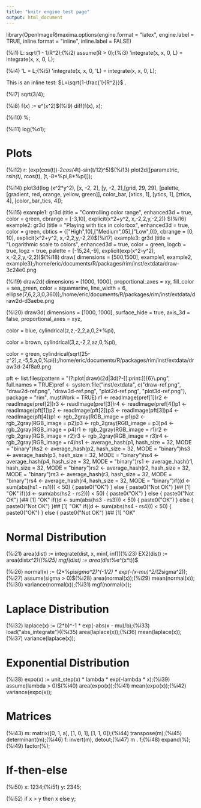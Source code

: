 ```yaml
---
title: "knitr engine test page"
output: html_document
---
```


library(OpenImageR)maxima.options(engine.format = "latex", 
	       engine.label = TRUE,
	       inline.format = "inline", 
	       inline.label = FALSE)

(%i1) L: sqrt(1 - 1/R^2);(%i2) assume(R > 0);(%i3) 'integrate(x, x, 0, L) = integrate(x, x, 0, L);

(%i4) 'L = L;(%i5) 'integrate(x, x, 0, 'L) = integrate(x, x, 0, L);

This is an inline test: $L=\sqrt{1-\frac{1}{R^2}}$
.


(%i7) sqrt(3/4);

(%i8) f(x) := e^(x^2)$(%i9) diff(f(x), x);

(%i10) %;

(%i11) log(%o1);


# Plots

(%i12) r: (exp(cos(t))-2*cos(4*t)-sin(t/12)^5)$(%i13) plot2d([parametric, r*sin(t), r*cos(t), [t,-8*%pi,8*%pi]]);

(%i14) plot3d(log (x^2*y^2), [x, -2, 2], [y, -2, 2],[grid, 29, 29],
       [palette, [gradient, red, orange, yellow, green]],
       color_bar, [xtics, 1], [ytics, 1], [ztics, 4],
       [color_bar_tics, 4]);

(%i15) example1:
  gr3d (title          = "Controlling color range",
        enhanced3d     = true,
        color          = green,
        cbrange        = [-3,10],
        explicit(x^2+y^2, x,-2,2,y,-2,2)) $(%i16) example2:
  gr3d (title          = "Playing with tics in colorbox",
        enhanced3d     = true,
        color          = green,
        cbtics         = {["High",10],["Medium",05],["Low",0]},
        cbrange = [0, 10],
        explicit(x^2+y^2, x,-2,2,y,-2,2))$(%i17) example3:
  gr3d (title      = "Logarithmic scale to colors",
        enhanced3d = true,
        color      = green,
        logcb      = true,
        logz       = true,
        palette    = [-15,24,-9],
        explicit(exp(x^2-y^2), x,-2,2,y,-2,2))$(%i18) draw(
  dimensions = [500,1500],
  example1, example2, example3);/home/eric/documents/R/packages/rim/inst/extdata/draw-3c24e0.png

(%i19) draw2d(
  dimensions = [1000, 1000],
  proportional_axes = xy,
  fill_color        = sea_green,
  color             = aquamarine,
  line_width        = 6,
  ellipse(7,6,2,3,0,360));/home/eric/documents/R/packages/rim/inst/extdata/draw2d-d3aebe.png


(%i20) draw3d(
   dimensions = [1000, 1000],
   surface_hide      = true,
   axis_3d           = false,
   proportional_axes = xyz,
 
   color             = blue,
   cylindrical(z,z,-2,2,a,0,2*%pi), 
 
   color            = brown,
   cylindrical(3,z,-2,2,az,0,%pi),
 
   color            = green,
   cylindrical(sqrt(25-z^2),z,-5,5,a,0,%pi));/home/eric/documents/R/packages/rim/inst/extdata/draw3d-24f8a9.png


pft <- list.files(pattern = "(?:plot|draw)(2d|3d)?-[[:print:]]{6}\\.png", full.names = TRUE)pref <- system.file("inst/extdata", 
		    c("draw-ref.png",
		      "draw2d-ref.png", 
		      "draw3d-ref.png", 
		      "plot2d-ref.png", 
		      "plot3d-ref.png"), 
		    package = "rim", 
		    mustWork = TRUE) r1 <- readImage(pref[1])r2 <- readImage(pref[2])r3 <- readImage(pref[3])r4 <- readImage(pref[4])p1 <- readImage(pft[1])p2 <- readImage(pft[2])p3 <- readImage(pft[3])p4 <- readImage(pft[4])p1 <- rgb_2gray(RGB_image = p1)p2 <- rgb_2gray(RGB_image = p2)p3 <- rgb_2gray(RGB_image = p3)p4 <- rgb_2gray(RGB_image = p4)r1 <- rgb_2gray(RGB_image = r1)r2 <- rgb_2gray(RGB_image = r2)r3 <- rgb_2gray(RGB_image = r3)r4 <- rgb_2gray(RGB_image = r4)hs1 <- average_hash(p1, hash_size = 32, MODE = "binary")hs2 <- average_hash(p2, hash_size = 32, MODE = "binary")hs3 <- average_hash(p3, hash_size = 32, MODE = "binary")hs4 <- average_hash(p4, hash_size = 32, MODE = "binary")rs1 <- average_hash(r1, hash_size = 32, MODE = "binary")rs2 <- average_hash(r2, hash_size = 32, MODE = "binary")rs3 <- average_hash(r3, hash_size = 32, MODE = "binary")rs4 <- average_hash(r4, hash_size = 32, MODE = "binary")if((d <- sum(abs(hs1 - rs1))) < 50) {
  paste0("OK")
} else {
  paste0("Not OK")
}## [1] "OK"
if((d <- sum(abs(hs2 - rs2))) < 50) {
  paste0("OK")
} else {
  paste0("Not OK")
}## [1] "OK"
if((d <- sum(abs(hs3 - rs3))) < 50) {
  paste0("OK")
} else {
  paste0("Not OK")
}## [1] "OK"
if((d <- sum(abs(hs4 - rs4))) < 50) {
  paste0("OK")
} else {
  paste0("Not OK")
}## [1] "OK"


# Normal Distribution

(%i21) area(dist) := integrate(dist, x, minf, inf)$(%i22) mean(dist) := area(dist*x)$(%i23) EX2(dist) := area(dist*x^2)$(%i24) variance(dist) := EX2(dist) - mean(dist)^2$(%i25) mgf(dist) := area(dist*%e^(x*t))$

(%i26) normal(x) := 
      (2*%pi*sigma^2)^(-1/2) * 
      exp(-(x-mu)^2/(2*sigma^2));(%i27) assume(sigma > 0)$(%i28) area(normal(x));(%i29) mean(normal(x));(%i30) variance(normal(x));(%i31) mgf(normal(x));

# Laplace Distribution

(%i32) laplace(x) := (2*b)^-1 * exp(-abs(x - mu)/b);(%i33) load("abs_integrate")$(%i34) assume(b > 0)$(%i35) area(laplace(x));(%i36) mean(laplace(x));(%i37) variance(laplace(x));

# Exponential Distribution

(%i38) expo(x) := unit_step(x) * lambda * exp(-lambda * x);(%i39) assume(lambda > 0)$(%i40) area(expo(x));(%i41) mean(expo(x));(%i42) variance(expo(x));

# Matrices

(%i43) m: matrix([0, 1, a], [1, 0, 1], [1, 1, 0]);(%i44) transpose(m);(%i45) determinant(m);(%i46) f: invert(m), detout;(%i47) m . f;(%i48) expand(%);(%i49) factor(%);

# If-then-else

(%i50) x: 1234;(%i51) y: 2345;

(%i52) if x > y
  then x
  else y;
